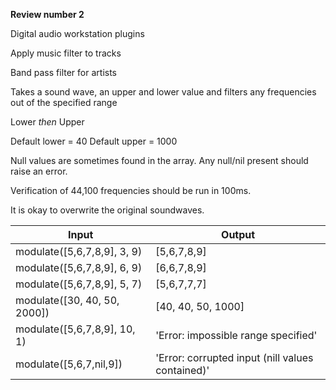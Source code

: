 **Review number 2**

Digital audio workstation plugins

Apply music filter to tracks

Band pass filter for artists

Takes a sound wave, an upper and lower value and filters any frequencies out of the specified range

Lower _then_ Upper

Default lower = 40
Default upper = 1000

Null values are sometimes found in the array. Any null/nil present should raise an error.

Verification of 44,100 frequencies should be run in 100ms.

It is okay to overwrite the original soundwaves.

Input | Output
----- | -----
modulate([5,6,7,8,9], 3, 9) | [5,6,7,8,9]
modulate([5,6,7,8,9], 6, 9) | [6,6,7,8,9]
modulate([5,6,7,8,9], 5, 7) | [5,6,7,7,7]
modulate([30, 40, 50, 2000]) | [40, 40, 50, 1000]
modulate([5,6,7,8,9], 10, 1) | 'Error: impossible range specified'
modulate([5,6,7,nil,9]) | 'Error: corrupted input (nill values contained)'
